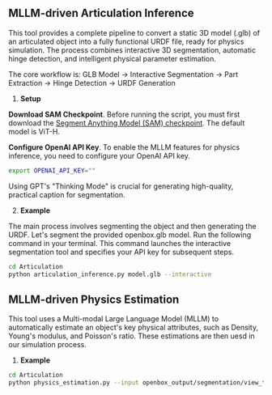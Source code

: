 ## MLLM-driven Articulation Inference

This tool provides a complete pipeline to convert a static 3D model (.glb) of an articulated object into a fully functional URDF file, ready for physics simulation. The process combines interactive 3D segmentation, automatic hinge detection, and intelligent physical parameter estimation.

The core workflow is:
GLB Model → Interactive Segmentation → Part Extraction → Hinge Detection → URDF Generation

1. **Setup**

**Download SAM Checkpoint**.
Before running the script, you must first download the [Segment Anything Model (SAM) checkpoint](https://dl.fbaipublicfiles.com/segment_anything/sam_vit_h_4b8939.pth). The default model is ViT-H.


**Configure OpenAI API Key**.
To enable the MLLM features for physics inference, you need to configure your OpenAI API key.

```bash
export OPENAI_API_KEY=""
```

Using GPT's "Thinking Mode" is crucial for generating high-quality, practical caption for segmentation. 

2. **Example**

The main process involves segmenting the object and then generating the URDF. Let's segment the provided openbox.glb model. Run the following command in your terminal. This command launches the interactive segmentation tool and specifies your API key for subsequent steps.

```bash
cd Articulation
python articulation_inference.py model.glb --interactive
```

## MLLM-driven Physics Estimation

This tool uses a Multi-modal Large Language Model (MLLM) to automatically estimate an object's key physical attributes, such as Density, Young's modulus, and Poisson's ratio. These estimations are then uesd in our simulation process.

1. **Example**

```bash
cd Articulation
python physics_estimation.py --input openbox_output/segmentation/view_top.png
```